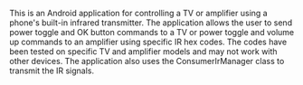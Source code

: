 This is an Android application for controlling a TV or amplifier using a phone's built-in infrared transmitter. The application allows the user to send power toggle and OK button commands to a TV or power toggle and volume up commands to an amplifier using specific IR hex codes. The codes have been tested on specific TV and amplifier models and may not work with other devices. The application also uses the ConsumerIrManager class to transmit the IR signals.
